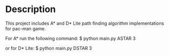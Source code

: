 # Description

This project includes A* and D* Lite path finding algorithm implementations for pac-man game.

For A* run the following command:
$ python main.py ASTAR 3
  
or for D* Lite:
$ python main.py DSTAR 3
